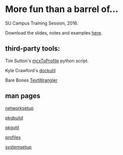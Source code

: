 # More fun than a barrel of...
SU Campus Training Session, 2016.

Download the slides, notes and examples [here](https://github.com/binkleybloom/Training2016/releases/download/1.1/Training2016.zip). 

## third-party tools:
Tim Sutton's [mcxToProfile](http://github.com/timsutton/mcxToProfile) python script.

Kyle Crawford's [dockutil](https://github.com/kcrawford/dockutil)

Bare Bones [TextWrangler](http://www.barebones.com/products/textwrangler/)

## man pages
[networksetup](https://developer.apple.com/legacy/library/documentation/Darwin/Reference/ManPages/man8/networksetup.8.html)

[pkgbuild](https://developer.apple.com/legacy/library/documentation/Darwin/Reference/ManPages/man1/pkgbuild.1.html)

[pkgutil](https://developer.apple.com/legacy/library/documentation/Darwin/Reference/ManPages/man1/pkgutil.1.html)

[profiles](https://developer.apple.com/legacy/library/documentation/Darwin/Reference/ManPages/man1/profiles.1.html)

[systemsetup](https://developer.apple.com/legacy/library/documentation/Darwin/Reference/ManPages/man8/systemsetup.8.html)
